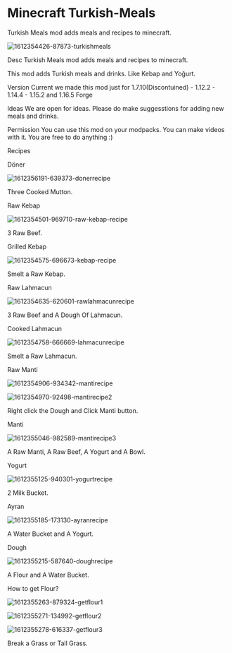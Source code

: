# Minecraft Turkish-Meals
Turkish Meals mod adds meals and recipes to minecraft. 

![1612354426-87873-turkishmeals](https://user-images.githubusercontent.com/57289907/157661971-0bcc7337-10b5-4eae-904d-e7e280fa8c16.png)


Desc
Turkish Meals mod adds meals and recipes to minecraft. 

 

This mod adds Turkish meals and drinks. Like Kebap and Yoğurt. 

Version
Current we made this mod just for 1.7.10(Discontuined) - 1.12.2 - 1.14.4 - 1.15.2 and 1.16.5 Forge 

Ideas
We are open for ideas. Please do make suggesstions for adding new meals and drinks.

Permission
You can use this mod on your modpacks. You can make videos with it. You are free to do anything  :)

Recipes
 

Döner

![1612356191-639373-donerrecipe](https://user-images.githubusercontent.com/57289907/157662093-59150f27-279b-4c57-87c8-c6d6c1109543.png)


Three Cooked Mutton.

Raw Kebap

 
![1612354501-969710-raw-kebap-recipe](https://user-images.githubusercontent.com/57289907/157662142-8082aa6d-670a-483d-8897-8fe0d3338add.png)


3 Raw Beef.

 

Grilled Kebap


![1612354575-696673-kebap-recipe](https://user-images.githubusercontent.com/57289907/157662184-26a0924d-88db-4fe8-aa9d-1375d9f9d27e.png)


 Smelt a Raw Kebap.

 

Raw Lahmacun

 
![1612354635-620601-rawlahmacunrecipe](https://user-images.githubusercontent.com/57289907/157662229-d114f87b-bc4b-44b4-9074-cb6d1894dfe1.png)



3 Raw Beef and A Dough Of Lahmacun.

 

Cooked Lahmacun

 
![1612354758-666669-lahmacunrecipe](https://user-images.githubusercontent.com/57289907/157662329-5e1a97ab-4cb7-48e7-aac7-57eab2dbd0fb.png)



Smelt a Raw Lahmacun.

 

Raw Manti

 
![1612354906-934342-mantirecipe](https://user-images.githubusercontent.com/57289907/157662381-9bfa5b12-26da-4a54-9978-6b992feb9cba.png)



 
![1612354970-92498-mantirecipe2](https://user-images.githubusercontent.com/57289907/157662429-57307011-99c4-4b47-9a55-41dc0ff4603f.png)



Right click the Dough and Click Manti button.

 

Manti

 
![1612355046-982589-mantirecipe3](https://user-images.githubusercontent.com/57289907/157662511-219ab809-45fe-4e05-8543-3f7b073c49e3.png)



A Raw Manti, A Raw Beef, A Yogurt and A Bowl. 

 

Yogurt

 
![1612355125-940301-yogurtrecipe](https://user-images.githubusercontent.com/57289907/157662733-4de212b1-2210-4aed-8f89-af615ea2135d.png)



2 Milk Bucket.

 

Ayran

 
![1612355185-173130-ayranrecipe](https://user-images.githubusercontent.com/57289907/157662770-a5987fd6-a708-40f2-b973-581c2da247ba.png)



 A Water Bucket and A Yogurt.

 

Dough

 
![1612355215-587640-doughrecipe](https://user-images.githubusercontent.com/57289907/157662843-5d6ecc4d-6d9b-431c-a125-459315e1160e.png)



A Flour and A Water Bucket.

 

How to get Flour?

 
![1612355263-879324-getflour1](https://user-images.githubusercontent.com/57289907/157662882-29a11ad9-d50a-44fd-8b20-dae5e6775cf0.png)


![1612355271-134992-getflour2](https://user-images.githubusercontent.com/57289907/157662909-a662eac7-5e9e-4d09-a7fa-fa2e667f5718.png)


![1612355278-616337-getflour3](https://user-images.githubusercontent.com/57289907/157662915-2e160db5-674f-4048-8091-e447dba4a898.png)



 

Break a Grass or Tall Grass.







